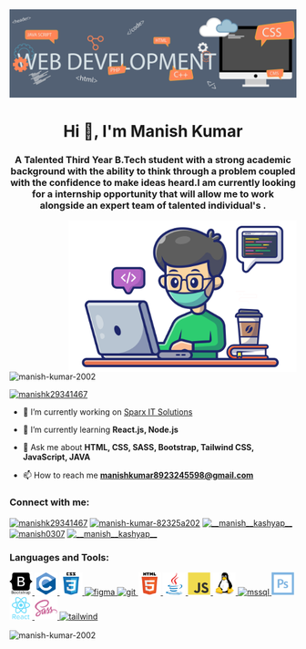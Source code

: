 <img src="webDev.gif" alt="manish-kumar-2002" />
<h1 align="center">Hi 👋, I'm Manish Kumar</h1>
<h3 align="center">A Talented Third Year B.Tech student with a strong academic background with the ability to think through a problem coupled with the confidence to make ideas heard.I am currently looking for a internship opportunity that will allow me to work alongside an expert team of talented individual's .</h3>

<img align="right" alt="coding" width="400" src="MY.png">

<p align="left"> <img src="https://komarev.com/ghpvc/?username=manish-kumar-2002&label=Profile%20views&color=0e75b6&style=flat" alt="manish-kumar-2002" /> </p>

<p align="left"> <a href="https://twitter.com/manishk29341467" target="blank"><img src="https://img.shields.io/twitter/follow/manishk29341467?logo=twitter&style=for-the-badge" alt="manishk29341467" /></a> </p>

- 🔭 I’m currently working on [Sparx IT Solutions](https://www.sparxitsolutions.com/)

- 🌱 I’m currently learning **React.js, Node.js**

- 💬 Ask me about **HTML, CSS, SASS, Bootstrap, Tailwind CSS, JavaScript, JAVA**

- 📫 How to reach me **manishkumar8923245598@gmail.com**

<h3 align="left">Connect with me:</h3>
<p align="left">
<a href="https://twitter.com/manishk29341467" target="blank"><img align="center" src="https://raw.githubusercontent.com/rahuldkjain/github-profile-readme-generator/master/src/images/icons/Social/twitter.svg" alt="manishk29341467" height="30" width="40" /></a>
<a href="https://linkedin.com/in/manish-kumar-82325a202" target="blank"><img align="center" src="https://raw.githubusercontent.com/rahuldkjain/github-profile-readme-generator/master/src/images/icons/Social/linked-in-alt.svg" alt="manish-kumar-82325a202" height="30" width="40" /></a>
<a href="https://instagram.com/__manish__kashyap__" target="blank"><img align="center" src="https://raw.githubusercontent.com/rahuldkjain/github-profile-readme-generator/master/src/images/icons/Social/instagram.svg" alt="__manish__kashyap__" height="30" width="40" /></a>
<a href="https://auth.geeksforgeeks.org/user/manish0307" target="blank"><img align="center" src="https://raw.githubusercontent.com/rahuldkjain/github-profile-readme-generator/master/src/images/icons/Social/geeks-for-geeks.svg" alt="manish0307" height="30" width="40" /></a>
<a href="https://www.threads.net/@__manish__kashyap__" target="blank"><img align="center" src="https://seeklogo.com/images/T/threads-by-instagram-logo-D796AF5E3A-seeklogo.com.png" alt="__manish__kashyap__" height="30" width="40" style="object-fit: contain" /></a>
</p>


<h3 align="left">Languages and Tools:</h3>
<p align="left"> <a href="https://getbootstrap.com" target="_blank" rel="noreferrer"> <img src="https://raw.githubusercontent.com/devicons/devicon/master/icons/bootstrap/bootstrap-plain-wordmark.svg" alt="bootstrap" width="40" height="40"/> </a> <a href="https://www.cprogramming.com/" target="_blank" rel="noreferrer"> <img src="https://raw.githubusercontent.com/devicons/devicon/master/icons/c/c-original.svg" alt="c" width="40" height="40"/> </a> <a href="https://www.w3schools.com/css/" target="_blank" rel="noreferrer"> <img src="https://raw.githubusercontent.com/devicons/devicon/master/icons/css3/css3-original-wordmark.svg" alt="css3" width="40" height="40"/> </a> <a href="https://www.figma.com/" target="_blank" rel="noreferrer"> <img src="https://www.vectorlogo.zone/logos/figma/figma-icon.svg" alt="figma" width="40" height="40"/> </a> <a href="https://git-scm.com/" target="_blank" rel="noreferrer"> <img src="https://www.vectorlogo.zone/logos/git-scm/git-scm-icon.svg" alt="git" width="40" height="40"/> </a> <a href="https://www.w3.org/html/" target="_blank" rel="noreferrer"> <img src="https://raw.githubusercontent.com/devicons/devicon/master/icons/html5/html5-original-wordmark.svg" alt="html5" width="40" height="40"/> </a> <a href="https://www.java.com" target="_blank" rel="noreferrer"> <img src="https://raw.githubusercontent.com/devicons/devicon/master/icons/java/java-original.svg" alt="java" width="40" height="40"/> </a> <a href="https://developer.mozilla.org/en-US/docs/Web/JavaScript" target="_blank" rel="noreferrer"> <img src="https://raw.githubusercontent.com/devicons/devicon/master/icons/javascript/javascript-original.svg" alt="javascript" width="40" height="40"/> </a> <a href="https://www.linux.org/" target="_blank" rel="noreferrer"> <img src="https://raw.githubusercontent.com/devicons/devicon/master/icons/linux/linux-original.svg" alt="linux" width="40" height="40"/> </a> <a href="https://www.microsoft.com/en-us/sql-server" target="_blank" rel="noreferrer"> <img src="https://www.svgrepo.com/show/303229/microsoft-sql-server-logo.svg" alt="mssql" width="40" height="40"/> </a> <a href="https://www.photoshop.com/en" target="_blank" rel="noreferrer"> <img src="https://raw.githubusercontent.com/devicons/devicon/master/icons/photoshop/photoshop-line.svg" alt="photoshop" width="40" height="40"/> </a> <a href="https://reactjs.org/" target="_blank" rel="noreferrer"> <img src="https://raw.githubusercontent.com/devicons/devicon/master/icons/react/react-original-wordmark.svg" alt="react" width="40" height="40"/> </a> <a href="https://sass-lang.com" target="_blank" rel="noreferrer"> <img src="https://raw.githubusercontent.com/devicons/devicon/master/icons/sass/sass-original.svg" alt="sass" width="40" height="40"/> </a> <a href="https://tailwindcss.com/" target="_blank" rel="noreferrer"> <img src="https://www.vectorlogo.zone/logos/tailwindcss/tailwindcss-icon.svg" alt="tailwind" width="40" height="40"/> </a> </p>

<p><img align="center" src="https://github-readme-streak-stats.herokuapp.com/?user=manish-kumar-2002&" alt="manish-kumar-2002" /></p>

